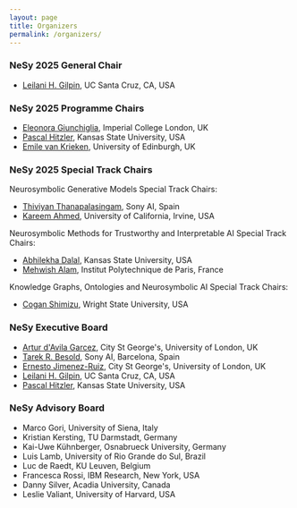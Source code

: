 ```yaml
---
layout: page
title: Organizers
permalink: /organizers/
---
```


### NeSy 2025 General Chair
- [Leilani H. Gilpin](https://people.ucsc.edu/~lgilpin/), UC Santa Cruz, CA, USA

### NeSy 2025 Programme Chairs
- [Eleonora Giunchiglia](https://profiles.imperial.ac.uk/e.giunchiglia), Imperial College London, UK 
- [Pascal Hitzler](https://www.cs.ksu.edu/about/people/faculty/hitzler/), Kansas State University, USA
- [Emile van Krieken](https://www.emilevankrieken.com/), University of Edinburgh, UK 

### NeSy 2025 Special Track Chairs
Neurosymbolic Generative Models Special Track Chairs:
- [Thiviyan Thanapalasingam](https://scholar.google.co.uk/citations?user=F2PvjdUAAAAJ&hl=en), Sony AI, Spain
- [Kareem Ahmed](https://kareemahmed.com/), University of California, Irvine, USA

Neurosymbolic Methods for Trustworthy and Interpretable AI Special Track Chairs:
- [Abhilekha Dalal](https://scholar.google.com/citations?user=41YgTS4AAAAJ&hl=en), Kansas State University, USA
- [Mehwish Alam](https://sites.google.com/view/mehwish-alam/home), Institut Polytechnique de Paris, France

Knowledge Graphs, Ontologies and Neurosymbolic AI Special Track Chairs:
- [Cogan Shimizu](https://cogan-shimizu.github.io/), Wright State University, USA

### NeSy Executive Board
- [Artur d'Avila Garcez](https://www.staff.city.ac.uk/~aag/), City St George's, University of London, UK
- [Tarek R. Besold](https://ai.sony/people/Tarek-Besold/), Sony AI, Barcelona, Spain
- [Ernesto Jimenez-Ruiz](https://www.city.ac.uk/about/people/academics/ernesto-jimenez-ruiz), City St George's, University of London, UK 
- [Leilani H. Gilpin](https://people.ucsc.edu/~lgilpin/), UC Santa Cruz, CA, USA
- [Pascal Hitzler](https://www.cs.ksu.edu/about/people/faculty/hitzler/), Kansas State University, USA

### NeSy Advisory Board
- Marco Gori, University of Siena, Italy
- Kristian Kersting, TU Darmstadt, Germany 
- Kai-Uwe Kühnberger, Osnabrueck University, Germany 
- Luis Lamb, University of Rio Grande do Sul, Brazil
- Luc de Raedt, KU Leuven, Belgium 
- Francesca Rossi, IBM Research, New York, USA
- Danny Silver, Acadia University, Canada
- Leslie Valiant, University of Harvard, USA
